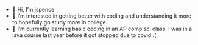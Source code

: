 - 👋 Hi, I’m jspence
- 👀 I’m interested in getting better with coding and understanding it more to hopefully go study more in college. 
- 🌱 I’m currently learning basic coding in an AP comp sci class. I was in a java course last year before it got stopped due to covid :(


<!---
jspencem/jspencem is a ✨ special ✨ repository because its `README.md` (this file) appears on your GitHub profile.
You can click the Preview link to take a look at your changes.
--->
